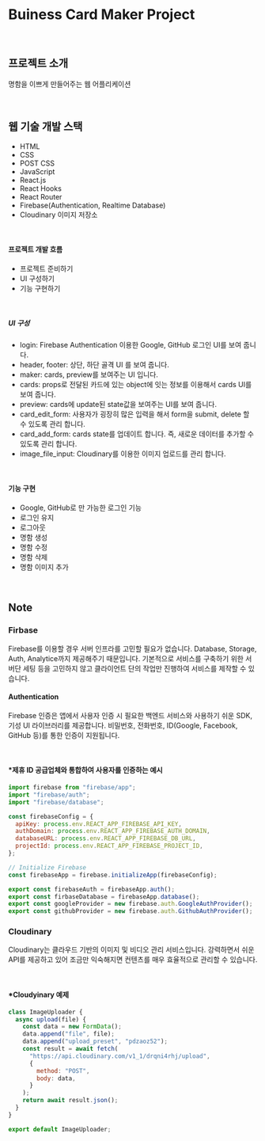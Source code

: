 # Buiness Card Maker Project

<br />

## 프로젝트 소개
명함을 이쁘게 만들어주는 웹 어플리케이션

<br />

## 웹 기술 개발 스택
- HTML
- CSS
- POST CSS
- JavaScript
- React.js
- React Hooks
- React Router
- Firebase(Authentication, Realtime Database)
- Cloudinary 이미지 저장소

<br />

#### 프로젝트 개발 흐름
- 프로젝트 준비하기
- UI 구성하기
- 기능 구현하기

<br />

##### UI 구성
- login: Firebase Authentication 이용한 Google, GitHub 로그인 UI를 보여 줍니다.
- header, footer: 상단, 하단 골격 UI 를 보여 줍니다.
- maker: cards, preview를 보여주는 UI 입니다.
- cards: props로 전달된 카드에 있는 object에 잇는 정보를 이용해서 cards UI를 보여 줍니다.
- preview: cards에 update된 state값을 보여주는 UI를 보여 줍니다.
- card_edit_form: 사용자가 굉장히 많은 입력을 해서 form을 submit, delete 할 수 있도록 관리 합니다.
- card_add_form: cards state를 업데이트 합니다. 즉, 새로운 데이터를 추가할 수 있도록 관리 합니다.
- image_file_input: Cloudinary를 이용한 이미지 업로드를 관리 합니다.
  
<br />

#### 기능 구현
- Google, GitHub로 만 가능한 로그인 기능 
- 로그인 유지
- 로그아웃
- 명함 생성
- 명함 수정
- 명함 삭제
- 명함 이미지 추가
  
<br />

## Note
### Firbase
Firebase를 이용할 경우 서버 인프라를 고민할 필요가 없습니다. Database, Storage, Auth, Analytice까지 제공해주기 때문입니다. 기본적으로 서비스를 구축하기 위한 서버단 세팅 등을 고민하지 않고 클라이언트 단의 작업만 진행하여 서비스를 제작할 수 있습니다.

#### Authentication
Firebase 인증은 앱에서 사용자 인증 시 필요한 백엔드 서비스와 사용하기 쉬운 SDK, 기성 UI 라이브러리를 제공합니다. 비밀번호, 전화번호, ID(Google, Facebook, GitHub 등)를 통한 인증이 지원됩니다.

<br />

#### *제휴 ID 공급업체와 통합하여 사용자를 인증하는 예시
```js
import firebase from "firebase/app";
import "firebase/auth";
import "firebase/database";

const firebaseConfig = {
  apiKey: process.env.REACT_APP_FIREBASE_API_KEY,
  authDomain: process.env.REACT_APP_FIREBASE_AUTH_DOMAIN,
  databaseURL: process.env.REACT_APP_FIREBASE_DB_URL,
  projectId: process.env.REACT_APP_FIREBASE_PROJECT_ID,
};

// Initialize Firebase
const firebaseApp = firebase.initializeApp(firebaseConfig);

export const firebaseAuth = firebaseApp.auth();
export const firbaseDatabase = firebaseApp.database();
export const googleProvider = new firebase.auth.GoogleAuthProvider();
export const githubProvider = new firebase.auth.GithubAuthProvider();
```

### Cloudinary
Cloudinary는 클라우드 기반의 이미지 및 비디오 관리 서비스입니다. 강력하면서 쉬운 API를 제공하고 있어 조금만 익숙해지면 컨텐츠를 매우 효율적으로 관리할 수 있습니다.

<br />

#### *Cloudyinary 예제
```js
class ImageUploader {
  async upload(file) {
    const data = new FormData();
    data.append("file", file);
    data.append("upload_preset", "pdzaoz52");
    const result = await fetch(
      "https://api.cloudinary.com/v1_1/drqni4rhj/upload",
      {
        method: "POST",
        body: data,
      }
    );
    return await result.json();
  }
}

export default ImageUploader;
```